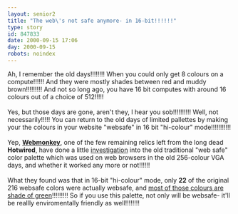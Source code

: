 ```yaml
---
layout: senior2
title: "The web\'s not safe anymore- in 16-bit!!!!!!"
type: story
id: 847833
date: 2000-09-15 17:06
day: 2000-09-15
robots: noindex
---
```

Ah, I remember the old days!!!!!!!! When you could only get 8 colours on a compute!!!!!! And they were mostly shades between red and muddy brown!!!!!!!!! And not so long ago, you have 16 bit computes with around 16 colours out of a choice of 512!!!!! <br/><br/>Yes, but those days are gone, aren't they, I hear you sob!!!!!!!!!! Well, not necessarily!!!!! You can return to the old days of limited pallettes by making your the colours in your website "websafe" in 16 bit "hi-colour" mode!!!!!!!!!!!<br/><br/>Yep, <b><a href="http://hotwired.lycos.com/webmonkey/">Webmonkey</a></b>, one of the few remaining relics left from the long dead <b>Hotwired</b>, have done a little <a href="http://hotwired.lycos.com/webmonkey/templates/print_template.htmlt?meta=/webmonkey/00/37/index2a_meta.html">investigation</a> into the old traditional "web safe" color palette which was used on web browsers in the old 256-colour VGA days, and whether it worked any more or not!!!!!!<br/><br/>What they found was that in 16-bit "hi-colour" mode, only <b>22</b> of the original 216 websafe colors were actually websafe, and <a href="http://hotwired.lycos.com/webmonkey/00/37/stuff2a/complete_websafe_216/reallysafe_palette.html">most of those colours are shade of green</a>!!!!!!!!! So if you use this palette, not only will be websafe- it'll be reallly enviromentally friendly as well!!!!!!!!
